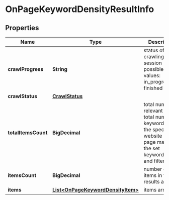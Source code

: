 

# OnPageKeywordDensityResultInfo


## Properties

| Name | Type | Description | Notes |
|------------ | ------------- | ------------- | -------------|
|**crawlProgress** | **String** | status of the crawling session possible values: in_progress, finished |  [optional] |
|**crawlStatus** | [**CrawlStatus**](CrawlStatus.md) |  |  [optional] |
|**totalItemsCount** | **BigDecimal** | total number of relevant items total number of keywords on the specified website or web page matching the set keyword_length and filters |  [optional] |
|**itemsCount** | **BigDecimal** | number of items in the results array |  [optional] |
|**items** | [**List&lt;OnPageKeywordDensityItem&gt;**](OnPageKeywordDensityItem.md) | items array |  [optional] |



